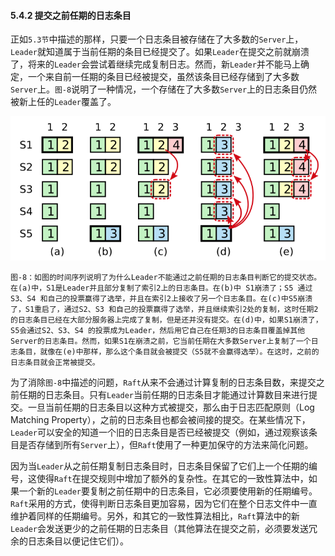 #### 5.4.2 提交之前任期的日志条目

正如`5.3节`中描述的那样，只要一个日志条目被存储在了大多数的`Server`上，`Leader`就知道属于当前任期的条目已经提交了。如果`Leader`在提交之前就崩溃了，将来的`Leader`会尝试着继续完成复制日志。然而，新`Leader`并不能马上确定，一个来自前一任期的条目已经被提交，虽然该条目已经存储到了大多数`Server`上。`图-8`说明了一种情况，一个存储在了大多数`Server`上的日志条目仍然被新上任的`Leader`覆盖了。

![](/assets/Figure-8-Leader-cannot-determine-commitment-using-log-entries-from-older-terms.png)

`图-8：如图的时间序列说明了为什么Leader不能通过之前任期的日志条目判断它的提交状态。在(a)中，S1是Leader并且部分复制了索引2上的日志条目。在(b)中 S1崩溃了；S5 通过S3、S4 和自己的投票赢得了选举，并且在索引2上接收了另一个日志条目。在(c)中S5崩溃了，S1重启了，通过S2、S3 和自己的投票赢得了选举，并且继续索引2处的复制，这时任期2的日志条目已经在大部分服务器上完成了复制，但是还并没有提交。在(d)中，如果S1崩溃了，S5会通过S2、S3、S4 的投票成为Leader，然后用它自己在任期3的日志条目覆盖掉其他Server的日志条目。然而，如果S1在崩溃之前，它当前任期在大多数Server上复制了一个日志条目，就像在(e)中那样，那么这个条目就会被提交（S5就不会赢得选举）。在这时，之前的日志条目就会正常被提交。`

为了消除`图-8`中描述的问题，`Raft`从来不会通过计算复制的日志条目数，来提交之前任期的日志条目。只有`Leader`当前任期的日志条目才能通过计算数目来进行提交。一旦当前任期的日志条目以这种方式被提交，那么由于日志匹配原则（Log Matching Property），之前的日志条目也都会被间接的提交。在某些情况下，`Leader`可以安全的知道一个旧的日志条目是否已经被提交（例如，通过观察该条目是否存储到所有`Server`上），但`Raft`使用了一种更加保守的方法来简化问题。

因为当`Leader`从之前任期复制日志条目时，日志条目保留了它们上一个任期的编号，这使得`Raft`在提交规则中增加了额外的复杂性。在其它的一致性算法中，如果一个新的`Leader`要复制之前任期中的日志条目，它必须要使用新的任期编号。`Raft`采用的方式，使得判断日志条目更加容易，因为它们在整个日志文件中一直维护着同样的任期编号。另外，和其它的一致性算法相比，`Raft`算法中的新`Leader`会发送更少的之前任期的日志条目（其他算法在提交之前，必须要发送冗余的日志条目以便记住它们）。

